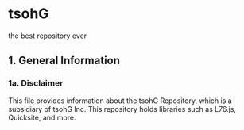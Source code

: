 # tsohG

the best repository ever

## 1. General Information

### 1a. Disclaimer

This file provides information about the tsohG Repository, which is a subsidiary of tsohG Inc. This repository holds libraries such as L76.js, Quicksite, and more.
